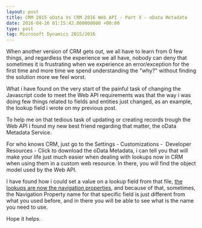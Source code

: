 ```yaml
---
layout: post
title: CRM 2015 oData Vs CRM 2016 Web API - Part 3 - oData Metadata
date: 2016-04-26 01:15:42.000000000 +00:00
type: post
tag: Microsoft Dynamics 2015/2016
---
```


<p>When another version of CRM gets out, we all have to learn from 0 few things, and regardless the experience we all have, nobody can deny that sometimes it is frustrating when we experience an error/exception for the first time and more time we spend understanding the &quot;why?&quot; without finding the solution more we feel worst.</p>

<p>What i have found on the very start of the painful task of changing the Javascript code to meet the Web API requirements was that the way i was doing few things related to fields and entities just changed, as an example, the lookup field i wrote on my previous post.</p>

<p>To help me on that tedious task of updating or creating records trough the Web API i found my new best friend regarding that matter, the oData Metadata Service.</p>

<p>For who knows CRM, just go to the Settings - Customizations -  Developer Resources - Click to download the oData Metadata, i can tell you that will make your life just much easier when dealing with lookups now in CRM when using them in a custom web resource. In there, you will find the object model used by the Web API.</p>

<p>I have found how i could set a value on a lookup field from that file, <u>the lookups are now the navigation properties</u>, and because of that, sometimes, the Navigation Property name for that specific field is just different from what you used before, and in there you will be able to see what is the name you need to use.</p>

<p>Hope it helps.</p>
